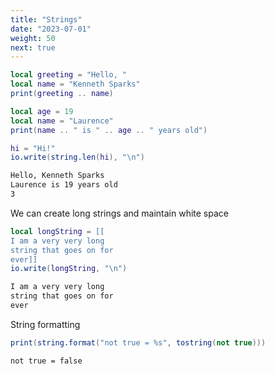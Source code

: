 ```yaml
---
title: "Strings"
date: "2023-07-01"
weight: 50
next: true
---
```


```lua
local greeting = "Hello, "
local name = "Kenneth Sparks"
print(greeting .. name)

local age = 19
local name = "Laurence"
print(name .. " is " .. age .. " years old")

hi = "Hi!"
io.write(string.len(hi), "\n")
```

```txt {.fs90}
Hello, Kenneth Sparks
Laurence is 19 years old
3
```

We can create long strings and maintain white space

```lua
local longString = [[
I am a very very long
string that goes on for
ever]]
io.write(longString, "\n")
```

```txt {.fs90}
I am a very very long
string that goes on for
ever
```

String formatting

```lua
print(string.format("not true = %s", tostring(not true)))
```

```txt {.fs90}
not true = false
```
